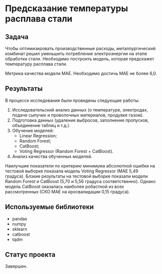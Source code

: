 # Предсказание температуры расплава стали


## Задача

Чтобы оптимизировать производственные расходы, металлургический комбинат решил уменьшить потребление электроэнергии на этапе обработки стали. 
Необходимо построить модель, которая предскажет температуру расплава стали.

Метрика качества модели MAE. Необходимо достичь MAE не более 6,0.


## Результаты

В процессе исследования были проведены следующие работы:
1. Исследовательский анализ данных (о температуре, электродах, подаче сыпучих и проволочных материалов, продувке газом).
2. Подготовка данных (удаление выбросов, заполнение пропусков, объединение таблиц и т.д.).
3. Обучение моделей:
    * Linear Regression;
    * Random Forest;
    * CatBoost;
    * Voting Regressor (Random Forest + CatBoost).
4. Анализ качества обученных моделей.
    
Наилучшие показатели по критерию минимума абсолютной ошибки на тестовой выборке показала модель Voting Regressor (MAE 5,49 градуса). Блзкие результаты на тестовой выборке показали модели Random Forest и CatBoost (5,70 и 5,56 градуса соответственно). Однако модель CatBoost оказалась наиболее робастной из всех рассмотренных (СКО MAE на кросвалидации 0,15 градуса).


## Используемые библиотеки
* pandas
* numpy
* sklearn
* catboost
* tqdm

## Статус проекта

Завершен.
